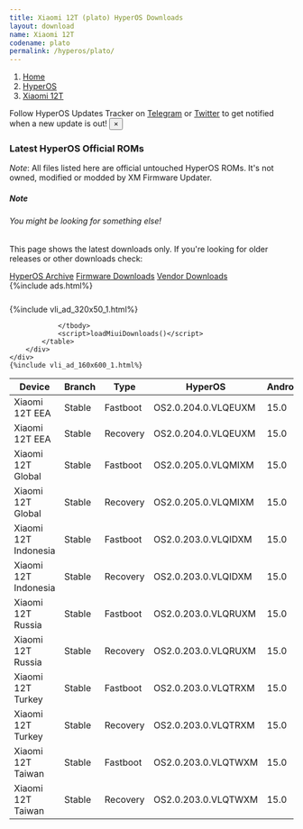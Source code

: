 ```yaml
---
title: Xiaomi 12T (plato) HyperOS Downloads
layout: download
name: Xiaomi 12T
codename: plato
permalink: /hyperos/plato/
---
```

<nav aria-label="breadcrumb">
    <ol class="breadcrumb">
        <li class="breadcrumb-item"><a href="/">Home</a></li>
        <li class="breadcrumb-item"><a href="/hyperos/">HyperOS</a></li>
        <li class="breadcrumb-item active" aria-current="page"><a href="/hyperos/plato/">Xiaomi 12T</a></li>
    </ol>
</nav>
<div class="alert alert-primary alert-dismissible fade show" role="alert">
    Follow HyperOS Updates Tracker on <a href="https://t.me/MIUIUpdatesTracker" class="alert-link">Telegram</a>
     or <a href="https://twitter.com/MiFwUpdater" class="alert-link">Twitter</a> to get notified when a new update is out!
    <button type="button" class="close" data-dismiss="alert" aria-label="Close">
        <span aria-hidden="true">&times;</span>
    </button>
</div>

### Latest HyperOS Official ROMs
*Note*: All files listed here are official untouched HyperOS ROMs. It's not owned, modified or modded by XM Firmware Updater.
<div class="card">
  <div class="card-body">
    <h5 class="card-title">Note</h5>
    <h6 class="card-subtitle mb-2 text-muted">You might be looking for something else!</h6>
    <p class="card-text">This page shows the latest downloads only.
     If you're looking for older releases or other downloads check:</p>
    <a href="/archive/hyperos/plato/" class="card-link">HyperOS Archive</a>
    <a href="/firmware/plato/" class="card-link">Firmware Downloads</a>
    <a href="/vendor/plato/" class="card-link">Vendor Downloads</a>
  </div>
</div>
{%include ads.html%}
<div class="row justify-content-center">
    <div class="col-10">
        <div class="table-responsive-md" style="margin-top: 25px;">
            {%include vli_ad_320x50_1.html%}
            <table id="miui" class="display dt-responsive nowrap compact table table-striped table-hover table-sm">
                <thead class="thead-dark">
                    <tr>
                        <th data-ref="device">Device</th>
                        <th data-ref="branch">Branch</th>
                        <th data-ref="type">Type</th>
                        <th data-ref="miui">HyperOS</th>
                        <th data-ref="android">Android</th>
                        <th data-ref="size">Size</th>
                        <th data-ref="size">Date</th>
                        <th data-ref="link">Link</th>
                    </tr>
                </thead>
                <tbody>
                <tr><td>Xiaomi 12T EEA</td><td>Stable</td><td>Fastboot</td><td>OS2.0.204.0.VLQEUXM</td><td>15.0</td><td>7.0 GB</td><td>2025-09-09</td><td><a href="/hyperos/plato/stable/OS2.0.204.0.VLQEUXM/">Download</a></td></tr>
<tr><td>Xiaomi 12T EEA</td><td>Stable</td><td>Recovery</td><td>OS2.0.204.0.VLQEUXM</td><td>15.0</td><td>5.9 GB</td><td>2025-09-19</td><td><a href="/hyperos/plato/stable/OS2.0.204.0.VLQEUXM/">Download</a></td></tr>
<tr><td>Xiaomi 12T Global</td><td>Stable</td><td>Fastboot</td><td>OS2.0.205.0.VLQMIXM</td><td>15.0</td><td>6.9 GB</td><td>2025-08-26</td><td><a href="/hyperos/plato/stable/OS2.0.205.0.VLQMIXM/">Download</a></td></tr>
<tr><td>Xiaomi 12T Global</td><td>Stable</td><td>Recovery</td><td>OS2.0.205.0.VLQMIXM</td><td>15.0</td><td>5.8 GB</td><td>2025-09-15</td><td><a href="/hyperos/plato/stable/OS2.0.205.0.VLQMIXM/">Download</a></td></tr>
<tr><td>Xiaomi 12T Indonesia</td><td>Stable</td><td>Fastboot</td><td>OS2.0.203.0.VLQIDXM</td><td>15.0</td><td>6.7 GB</td><td>2025-09-01</td><td><a href="/hyperos/plato/stable/OS2.0.203.0.VLQIDXM/">Download</a></td></tr>
<tr><td>Xiaomi 12T Indonesia</td><td>Stable</td><td>Recovery</td><td>OS2.0.203.0.VLQIDXM</td><td>15.0</td><td>5.7 GB</td><td>2025-09-15</td><td><a href="/hyperos/plato/stable/OS2.0.203.0.VLQIDXM/">Download</a></td></tr>
<tr><td>Xiaomi 12T Russia</td><td>Stable</td><td>Fastboot</td><td>OS2.0.203.0.VLQRUXM</td><td>15.0</td><td>6.9 GB</td><td>2025-09-01</td><td><a href="/hyperos/plato/stable/OS2.0.203.0.VLQRUXM/">Download</a></td></tr>
<tr><td>Xiaomi 12T Russia</td><td>Stable</td><td>Recovery</td><td>OS2.0.203.0.VLQRUXM</td><td>15.0</td><td>5.8 GB</td><td>2025-09-15</td><td><a href="/hyperos/plato/stable/OS2.0.203.0.VLQRUXM/">Download</a></td></tr>
<tr><td>Xiaomi 12T Turkey</td><td>Stable</td><td>Fastboot</td><td>OS2.0.203.0.VLQTRXM</td><td>15.0</td><td>6.7 GB</td><td>2025-09-01</td><td><a href="/hyperos/plato/stable/OS2.0.203.0.VLQTRXM/">Download</a></td></tr>
<tr><td>Xiaomi 12T Turkey</td><td>Stable</td><td>Recovery</td><td>OS2.0.203.0.VLQTRXM</td><td>15.0</td><td>5.8 GB</td><td>2025-09-15</td><td><a href="/hyperos/plato/stable/OS2.0.203.0.VLQTRXM/">Download</a></td></tr>
<tr><td>Xiaomi 12T Taiwan</td><td>Stable</td><td>Fastboot</td><td>OS2.0.203.0.VLQTWXM</td><td>15.0</td><td>6.6 GB</td><td>2025-09-01</td><td><a href="/hyperos/plato/stable/OS2.0.203.0.VLQTWXM/">Download</a></td></tr>
<tr><td>Xiaomi 12T Taiwan</td><td>Stable</td><td>Recovery</td><td>OS2.0.203.0.VLQTWXM</td><td>15.0</td><td>5.7 GB</td><td>2025-09-15</td><td><a href="/hyperos/plato/stable/OS2.0.203.0.VLQTWXM/">Download</a></td></tr>

                </tbody>
                <script>loadMiuiDownloads()</script>
            </table>
        </div>
    </div>
    {%include vli_ad_160x600_1.html%}
</div>
